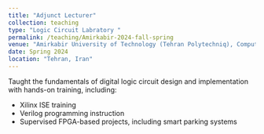 ```yaml
---
title: "Adjunct Lecturer"
collection: teaching
type: "Logic Circuit Labratory "
permalink: /teaching/Amirkabir-2024-fall-spring
venue: "Amirkabir University of Technology (Tehran Polytechniq), Computer Engineering"
date: Spring 2024
location: "Tehran, Iran"
---
```


Taught the fundamentals of digital logic circuit design and implementation with hands-on training, including:
- Xilinx ISE training
- Verilog programming instruction
- Supervised FPGA-based projects, including smart parking systems
